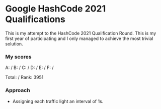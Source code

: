 # Google HashCode 2021 Qualifications

This is my attempt to the HashCode 2021 Qualification Round. This is my first year of participating and I only managed to achieve the most trivial solution.

### My scores

A: /
B: /
C: /
D: /
E: /
F: /

Total: /
Rank: 3951

### Approach

* Assigning each traffic light an interval of 1s.
